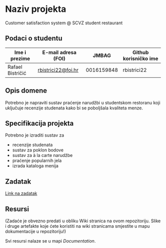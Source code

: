 # Naziv projekta
Customer satisfaction system @ SCVZ student restaurant

## Podaci o studentu
Ime i prezime | E-mail adresa (FOI) | JMBAG | Github korisničko ime
------------  | ------------------- | ----- | ---------------------
Rafael Bistričić | rbistrici22@foi.hr | 0016159848  | rbistrici22


## Opis domene
Potrebno je napraviti sustav praćenje narudžbi u studentskom restoranu koji uključuje recenzije studenata kako bi se poboljšala kvaliteta menze.

## Specifikacija projekta
Potrebno je izraditi sustav za 
- recenzije studenata
- sustav za poklon bodove
- sustav za à la carte narudžbe
- praćenje popularnih jela
- izrada kataloga menija

## Zadatak
[Link na zadatak](https://github.com/foivz/pi2024-zadace-rbistrici22/blob/master/User%20Requirements%20-%20SCVZ.pdf)

## Resursi
(Zadaće je obvezno predati u obliku Wiki stranica na ovom repozitoriju. Slike i druge artefakte koje ćete koristiti na wiki stranicama smjestite u mapu dokumentacije u repozitoriju!)

Svi resursi nalaze se u mapi _Documentation_.
